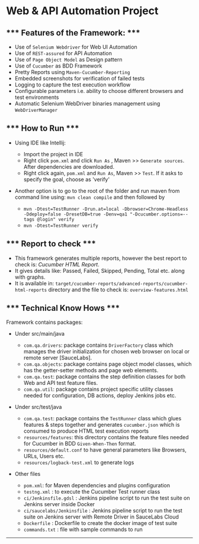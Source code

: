 # Web & API Automation Project
*** Features of the Framework: ***
-----
-  Use of `Selenium Webdriver` for Web UI Automation
-  Use of `REST-assured` for API Automation
-  Use of `Page Object Model` as Design pattern
-  Use of `Cucumber` as BDD Framework
-  Pretty Reports using `Maven-Cucumber-Reporting`
-  Embedded screenshots for verification of failed tests
-  Logging to capture the test execution workflow
-  Configurable parameters i.e. ability to choose different browsers and test environments
-  Automatic Selenium WebDriver binaries management using `WebDriverManager`

*** How to Run ***
-----
* Using IDE like Intellij: 
  * Import the project in IDE
  * Right click `pom.xml` and click `Run As` , Maven >> `Generate sources`. After dependencies are downloaded.
  * Right click again, `pom.xml` and `Run As`, Maven >> `Test`. If it asks to specify the goal, choose as 'verify'

* Another option is to go to the root of the folder and run maven from command line using: `mvn clean compile` and then followed by 
    - `mvn -Dtest=TestRunner -Drun.at=local -Dbrowser=Chrome-Headless -Ddeploy=false -DresetDB=true -Denv=qa1 "-Dcucumber.options=--tags @login" verify`
    - `mvn -Dtest=TestRunner verify`

*** Report to check ***
-----
- This framework generates multiple reports, however the best report to check is: *Cucumber HTML Report*.
- It gives details like: Passed, Failed, Skipped, Pending, Total etc. along with graphs.
- It is available in: `target/cucumber-reports/advanced-reports/cucumber-html-reports` directory and the file to check is: `overview-features.html`


*** Technical Know Hows ***
-----
Framework contains packages:
* Under src/main/java
    * `com.qa.drivers`: package contains `DriverFactory` class which manages the driver initialization for chosen web browser on local or remote server [SauceLabs].
    * `com.qa.objects`: package contains page object model classes, which has the getter-setter methods and page web elements.
    * `com.qa.test`: package contains the step definition classes for both Web and API test feature files.
    * `com.qa.util`: package contains project specific utility classes needed for configuration, DB actions, deploy Jenkins jobs etc.

* Under src/test/java
    * `com.qa.test`: package contains the `TestRunner` class which glues features & steps together and generates `cucumber.json` which is consumed to produce HTML test execution reports
    * `resources/features`: this directory contains the feature files needed for Cucumber in BDD `Given-When-Then` format.
    * `resources/default.conf` to have general parameters like Browsers, URLs, Users etc.
    * `resources/logback-test.xml` to generate logs
    
* Other files
    * `pom.xml`: for Maven dependencies and plugins configuration
    * `testng.xml` : to execute the Cucumber Test runner class
    * `ci/Jenkinsfile.gdsl` : Jenkins pipeline script to run the test suite on Jenkins server inside Docker
    * `ci/saucelabs/Jenkinsfile` : Jenkins pipeline script to run the test suite on Jenkins server with Remote Driver in SauceLabs Cloud
    * `Dockerfile` : Dockerfile to create the docker image of test suite
    * `commands.txt` : file with sample commands to run
-----
